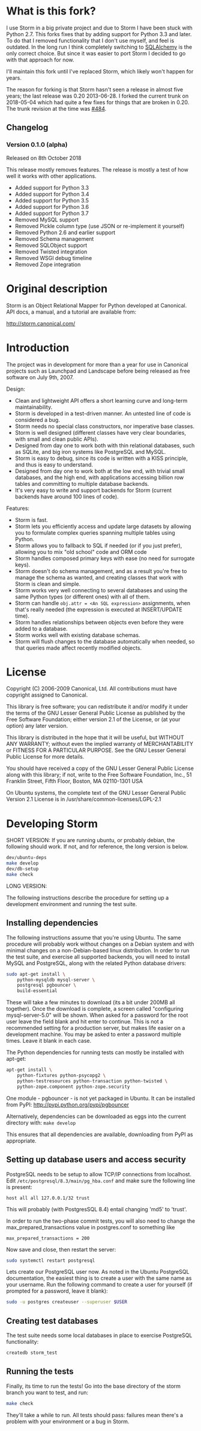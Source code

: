 What is this fork?
==================
I use Storm in a big private project and due to Storm I have
been stuck with Python 2.7. This forks fixes that by adding
support for Python 3.3 and later. To do that I removed
functionality that I don't use myself, and feel is outdated. In
the long run I think completely switching to
[SQLAlchemy](https://www.sqlalchemy.org/) is the only correct
choice. But since it was easier to port Storm I decided to go
with that approach for now.

I'll maintain this fork until I've replaced Storm, which likely
won't happen for years.

The reason for forking is that Storm hasn't seen a release in
almost five years; the last release was 0.20 2013-06-28. I forked
the current trunk on 2018-05-04 which had quite a few fixes for
things that are broken in 0.20. The trunk revision at the time
was [#484](http://bazaar.launchpad.net/~storm/storm/trunk/files/484?start_revid=484).


Changelog
---------

### Version 0.1.0 (alpha)
Released on 8th October 2018

This release mostly removes features. The release is mostly a test
of how well it works with other applications.

 * Added support for Python 3.3
 * Added support for Python 3.4
 * Added support for Python 3.5
 * Added support for Python 3.6
 * Added support for Python 3.7
 * Removed MySQL support
 * Removed Pickle column type (use JSON or re-implement it yourself)
 * Removed Python 2.6 and earlier support
 * Removed Schema management
 * Removed SQLObject support
 * Removed Twisted integration
 * Removed WSGI debug timeline
 * Removed Zope integration


Original description
====================

Storm is an Object Relational Mapper for Python developed at
Canonical.  API docs, a manual, and a tutorial are available from:

http://storm.canonical.com/


Introduction
============

The project was in development for more than a year for use in
Canonical projects such as Launchpad and Landscape before being
released as free software on July 9th, 2007.

Design:

 * Clean and lightweight API offers a short learning curve and
   long-term maintainability.
 * Storm is developed in a test-driven manner. An untested line of
   code is considered a bug.
 * Storm needs no special class constructors, nor imperative base
   classes.
 * Storm is well designed (different classes have very clear
   boundaries, with small and clean public APIs).
 * Designed from day one to work both with thin relational
   databases, such as SQLite, and big iron systems like PostgreSQL
   and MySQL.
 * Storm is easy to debug, since its code is written with a KISS
   principle, and thus is easy to understand.
 * Designed from day one to work both at the low end, with trivial
   small databases, and the high end, with applications accessing
   billion row tables and committing to multiple database backends.
 * It's very easy to write and support backends for Storm (current
   backends have around 100 lines of code).

Features:

 * Storm is fast.
 * Storm lets you efficiently access and update large datasets by
   allowing you to formulate complex queries spanning multiple
   tables using Python.
 * Storm allows you to fallback to SQL if needed (or if you just
   prefer), allowing you to mix "old school" code and ORM code
 * Storm handles composed primary keys with ease (no need for
   surrogate keys).
 * Storm doesn't do schema management, and as a result you're free
   to manage the schema as wanted, and creating classes that work
   with Storm is clean and simple.
 * Storm works very well connecting to several databases and using
   the same Python types (or different ones) with all of them.
 * Storm can handle `obj.attr = <An SQL expression>` assignments, when
   that's really needed (the expression is executed at INSERT/UPDATE
   time).
 * Storm handles relationships between objects even before they were
   added to a database.
 * Storm works well with existing database schemas.
 * Storm will flush changes to the database automatically when
   needed, so that queries made affect recently modified objects.


License
=======

Copyright (C) 2006-2009 Canonical, Ltd.  All contributions must have
copyright assigned to Canonical.

This library is free software; you can redistribute it and/or
modify it under the terms of the GNU Lesser General Public
License as published by the Free Software Foundation; either
version 2.1 of the License, or (at your option) any later version.

This library is distributed in the hope that it will be useful,
but WITHOUT ANY WARRANTY; without even the implied warranty of
MERCHANTABILITY or FITNESS FOR A PARTICULAR PURPOSE.  See the GNU
Lesser General Public License for more details.

You should have received a copy of the GNU Lesser General Public
License along with this library; if not, write to the Free Software
Foundation, Inc., 51 Franklin Street, Fifth Floor, Boston, MA
02110-1301 USA

On Ubuntu systems, the complete text of the GNU Lesser General
Public Version 2.1 License is in /usr/share/common-licenses/LGPL-2.1


Developing Storm
================

SHORT VERSION:  If you are running ubuntu, or probably debian, the
following should work.  If not, and for reference, the long version
is below.

```bash
dev/ubuntu-deps
make develop
dev/db-setup
make check
```

LONG VERSION:

The following instructions describe the procedure for setting up a
development environment and running the test suite.

Installing dependencies
-----------------------

The following instructions assume that you're using Ubuntu.  The
same procedure will probably work without changes on a Debian system
and with minimal changes on a non-Debian-based linux distribution.
In order to run the test suite, and exercise all supported backends,
you will need to install MySQL and PostgreSQL, along with the
related Python database drivers:

```bash
sudo apt-get install \
    python-mysqldb mysql-server \
    postgresql pgbouncer \
    build-essential
```

These will take a few minutes to download (its a bit under 200MB all
together).  Once the download is complete, a screen called
"configuring mysql-server-5.0" will be shown.  When asked for a
password for the root user leave the field blank and hit enter to
continue.  This is not a recommended setting for a production
server, but makes life easier on a development machine.  You may be
asked to enter a password multiple times.  Leave it blank in each
case.

The Python dependencies for running tests can mostly be installed with
apt-get:

```bash
apt-get install \
    python-fixtures python-psycopg2 \
    python-testresources python-transaction python-twisted \
    python-zope.component python-zope.security
```

One module - pgbouncer - is not yet packaged in Ubuntu. It can be
installed from PyPI: http://pypi.python.org/pypi/pgbouncer

Alternatively, dependencies can be downloaded as eggs into the current
directory with: `make develop`

This ensures that all dependencies are available, downloading from
PyPI as appropriate.

Setting up database users and access security
---------------------------------------------

PostgreSQL needs to be setup to allow TCP/IP connections from
localhost.  Edit `/etc/postgresql/8.3/main/pg_hba.conf` and make
sure the following line is present:

```
host all all 127.0.0.1/32 trust
```

This will probably (with PostgresSQL 8.4) entail changing 'md5' to
'trust'.

In order to run the two-phase commit tests, you will also need to
change the max_prepared_transactions value in postgres.conf to
something like

```
max_prepared_transactions = 200
```

Now save and close, then restart the server:

```bash
sudo systemctl restart postgresql
```

Lets create our PostgreSQL user now. As noted in the Ubuntu PostgreSQL
documentation, the easiest thing is to create a user with the same
name as your username.  Run the following command to create a user
for yourself (if prompted for a password, leave it blank):

```bash
sudo -u postgres createuser --superuser $USER
```

Creating test databases
-----------------------

The test suite needs some local databases in place to exercise
PostgreSQL functionality:

```bash
createdb storm_test
```

Running the tests
-----------------

Finally, its time to run the tests!  Go into the base directory of
the storm branch you want to test, and run:

```bash
make check
```

They'll take a while to run.  All tests should pass: failures mean
there's a problem with your environment or a bug in Storm.
